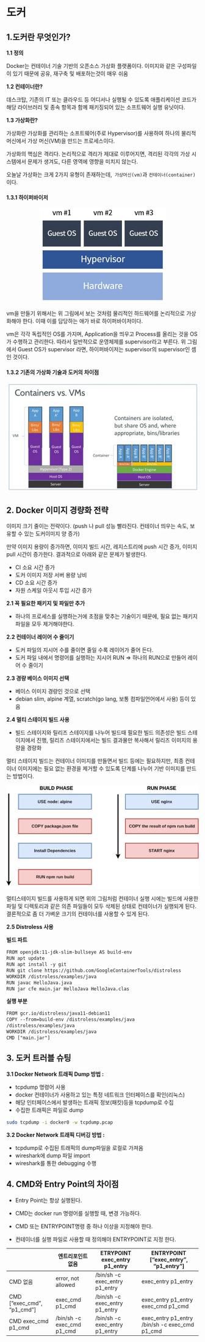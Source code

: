 # 도커

## 1.도커란 무엇인가?

**1.1 정의**

Docker는 컨테이너 기술 기반의 오픈소스 가상화 플랫폼이다. 이미지와 같은 구성파일이 있기 때문에 공유, 재구축 및 배포하는것이 매우 쉬움

**1.2 컨테이너란?**

데스크탑, 기존의 IT 또는 클라우드 등 어디서나 실행될 수 있도록 애플리케이션 코드가 해당 라이브러리 및 종속 항목과 함께 패키징되어 있는 소프트웨어 실행 유닛이다.

**1.3 가상화란?**

가상화란 가상화를 관리하는 소프트웨어(주로 Hypervisor)를 사용하여 하나의 물리적 머신에서 가상 머신(VM)을 만드는 프로세스이다.

가상화의 핵심은 격리다. 논리적으로 격리가 제대로 이루어지면, 격리된 각각의 가상 시스템에서 문제가 생겨도, 다른 영역에 영향을 미치지 않는다.

오늘날 가상화는 크게 2가지 유형이 존재하는데,` 가상머신(vm)`과 `컨테이너(container)`이다.

#### 1.3.1 하이퍼바이저

<p align ="center">
    <img src="./resource/hyper.png">
</p>

vm을 만들기 위해서는 위 그림에서 보는 것처럼 물리적인 하드웨어를 논리적으로 가상화해야 한다. 이때 이를 담당하는 애가 바로 하이퍼바이저이다.

vm은 각각 독립적인 OS를 가지며, Application을 띄우고 Process를 올리는 것을 OS가 수행하고 관리한다. 따라서 일반적으로 운영체제를 supervisor라고 부른다. 위 그림에서 Guest OS가 supervisor 라면, 하이퍼바이저는 supervisor의 supervisor인 셈인 것이다.

#### 1.3.2 기존의 가상화 기술과 도커의 차이점

<p align ="center">
    <img src="./resource/1.PNG">
</p>

## 2. Docker 이미지 경량화 전략

이미지 크기 줄이는 전략이다. (push 나 pull 성능 빨라진다. 컨테이너 띄우는 속도, 보유할 수 있는 도커이미지 양 증가)

만약 이미지 용량이 증가하면, 이미지 빌드 시간, 레지스트리에 push 시간 증가, 이미지 pull 시간이 증가한다. 결과적으로 아래와 같은 문제가 발생한다.

- CI 소요 시간 증가
- 도커 이미지 저장 서버 용량 낭비
- CD 소요 시간 증가
- 자원 스케일 아웃시 투입 시간 증가

**2.1 꼭 필요한 패키지 및 파일만 추가**

- 하나의 프로세스를 실행하는거에 초점을 맞추는 기술이기 때문에, 필요 없는 패키지 파일을 모두 제거해야한다.

**2.2 컨테이너 레이어 수 줄이기**

- 도커 파일의 지시어 수를 줄이면 줄일 수록 레이어가 줄어 든다.
- 도커 파일 내에서 명령어를 실행하는 지시어 RUN => 하나의 RUN으로 만들어 레이어 수 줄이기

**2.3 경량 베이스 이미지 선택**

- 베이스 이미지 경량인 것으로 선택
- debian slim, alpine 계열, scratch(go lang, 보통 컴파일언어에서 사용) 등이 있음

**2.4 멀티 스테이지 빌드 사용**

- 빌드 스테이지와 릴리즈 스테이지를 나누어 빌드때 필요한 빌드 의존성은 빌드 스테이지에서 진행, 릴리즈 스테이지에서는 빌드 결과물만 복사해서 릴리즈 이미지의 용량을 경량화

멀티 스테이지 빌드는 컨테이너 이미지를 만들면서 빌드 등에는 필요하지만, 최종 컨테이너 이미지에는 필요 없는 환경을 제거할 수 있도록 단계를 나누어 기반 이미지를 만드는 방법이다.

<p align ="center">
    <img src="./resource/3.png">
</p>

멀티스테이지 빌드를 사용하게 되면 위의 그림처럼 컨테이너 실행 시에는 빌드에 사용한 파일 및 디렉토리과 같은 의존 파일들이 모두 삭제된 상태로 컨테이너가 실행되게 된다. 결론적으로 좀 더 가벼운 크기의 컨테이너를 사용할 수 있게 된다.

**2.5 Distroless 사용**

**빌드 파트**

```
FROM openjdk:11-jdk-slim-bullseye AS build-env
RUN apt update
RUN apt install -y git
RUN git clone https://github.com/GoogleContainerTools/distroless
WORKDIR /distroless/examples/java
RUN javac HelloJava.java
RUN jar cfe main.jar HelloJava HelloJava.clas
```

**실행 부분**

```
FROM gcr.io/distroless/java11-debian11
COPY --from=build-env /distroless/examples/java /distroless/examples/java
WORKDIR /distroless/examples/java
CMD ["main.jar"]
```

## 3. 도커 트러블 슈팅

**3.1 Docker Network 트래픽 Dump 방법 :**

- tcpdump 명령어 사용
- docker 컨테이너가 사용하고 있는 특정 네트워크 인터페이스를 확인(리눅스)
- 해당 인터페이스에서 발생하는 트래픽 정보(패킷)등을 tcpdump로 수집
- 수집한 트래픽은 파일로 dump

```sh
sudo tcpdump -i docker0 -w tcpdump.pcap
```

**3.2 Docker Network 트래픽 디버깅 방법 :**

- tcpdump로 수집된 트래픽의 dump파일을 로컬로 가져옴
- wireshark에 dump 파일 import
- wireshark를 통한 debugging 수행

## 4. CMD와 Entry Point의 차이점

- Entry Point는 항상 실행된다.
- CMD는 docker run 명령어를 실행할 때, 변경 가능하다.

- CMD 또는 ENTRYPOINT명령 중 하나 이상을 지정해야 한다.

- 컨테이너를 실행 파일로 사용할 때 정의해야 ENTRYPOINT로 지정 한다.

|                            | 엔트리포인트 없음          | ETRYPOINT exec_entry p1_entry  | ENTRYPOINT [“exec_entry”, “p1_entry”]          |
| -------------------------- | -------------------------- | ------------------------------ | ---------------------------------------------- |
| CMD 없음                   | error, not allowed         | /bin/sh -c exec_entry p1_entry | exec_entry p1_entry                            |
| CMD [“exec_cmd”, “p1_cmd”] | exec_cmd p1_cmd            | /bin/sh -c exec_entry p1_entry | exec_entry p1_entry exec_cmd p1_cmd            |
| CMD exec_cmd p1_cmd        | /bin/sh -c exec_cmd p1_cmd | /bin/sh -c exec_entry p1_entry | exec_entry p1_entry /bin/sh -c exec_cmd p1_cmd |

